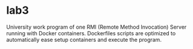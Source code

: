 # lab3

University work program of one RMI (Remote Method Invocation) Server running with Docker containers. Dockerfiles scripts are optimized to automatically ease setup containers and execute the program.
